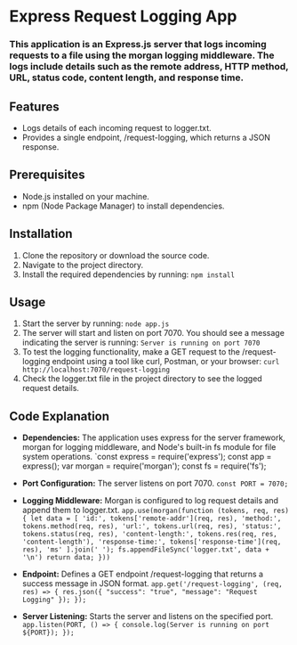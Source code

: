 # Express Request Logging App

### This application is an Express.js server that logs incoming requests to a file using the morgan logging middleware. The logs include details such as the remote address, HTTP method, URL, status code, content length, and response time.

## Features
- Logs details of each incoming request to logger.txt.
- Provides a single endpoint, /request-logging, which returns a JSON response.

## Prerequisites
- Node.js installed on your machine.
- npm (Node Package Manager) to install dependencies.

## Installation
  1. Clone the repository or download the source code.
  2. Navigate to the project directory.
  3. Install the required dependencies by running:
  `npm install`

## Usage
1. Start the server by running:
   `node app.js`
2. The server will start and listen on port 7070. You should see a message indicating the server is running:
   `Server is running on port 7070`
3. To test the logging functionality, make a GET request to the /request-logging endpoint using a tool like curl, Postman, or your browser:
   `curl http://localhost:7070/request-logging`
4. Check the logger.txt file in the project directory to see the logged request details.

## Code Explanation
- **Dependencies:** The application uses express for the server framework, morgan for logging middleware, and Node's built-in fs module for file system operations.
  `const express = require('express');
const app = express();
var morgan = require('morgan');
const fs = require('fs');

- **Port Configuration:** The server listens on port 7070.
  `const PORT = 7070;`

- **Logging Middleware:** Morgan is configured to log request details and append them to logger.txt.
  `app.use(morgan(function (tokens, req, res) {
    let data = [
        'id:',
        tokens['remote-addr'](req, res),
        'method:',
        tokens.method(req, res),
        'url:',
        tokens.url(req, res),
        'status:',
        tokens.status(req, res),
        'content-length:',
        tokens.res(req, res, 'content-length'), 'response-time:',
        tokens['response-time'](req, res), 'ms'
      ].join(' ');
    fs.appendFileSync('logger.txt', data + '\n')
    return data;
  }))`
- **Endpoint:** Defines a GET endpoint /request-logging that returns a success message in JSON format.
 `app.get('/request-logging', (req, res) => {
    res.json({
        "success": "true",
        "message": "Request Logging"
    });
});`
- **Server Listening:** Starts the server and listens on the specified port.
  `app.listen(PORT, () => {
    console.log(Server is running on port ${PORT});
});`
